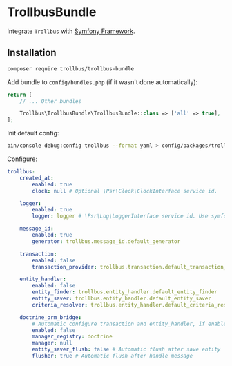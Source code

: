 # TrollbusBundle

Integrate `Trollbus` with [Symfony Framework](https://symfony.com/).

## Installation

```bash
composer require trollbus/trollbus-bundle
```

Add bundle to `config/bundles.php` (if it wasn't done automatically):

```php
return [
    // ... Other bundles

    Trollbus\TrollbusBundle\TrollbusBundle::class => ['all' => true],
];
```

Init default config:

```bash
bin/console debug:config trollbus --format yaml > config/packages/trollbus.yaml
```

Configure:

```yaml
trollbus:
    created_at:
        enabled: true
        clock: null # Optional \Psr\Clock\ClockInterface service id.

    logger:
        enabled: true
        logger: logger # \Psr\Log\LoggerInterface service id. Use symfony logger by default.

    message_id:
        enabled: true
        generator: trollbus.message_id.default_generator

    transaction:
        enabled: false
        transaction_provider: trollbus.transaction.default_transaction_provider

    entity_handler:
        enabled: false
        entity_finder: trollbus.entity_handler.default_entity_finder
        entity_saver: trollbus.entity_handler.default_entity_saver
        criteria_resolver: trollbus.entity_handler.default_criteria_resolver

    doctrine_orm_bridge:
        # Automatic configure transaction and entity_handler, if enabled
        enabled: false
        manager_registry: doctrine
        manager: null
        entity_saver_flush: false # Automatic flush after save entity
        flusher: true # Automatic flush after handle message
```
